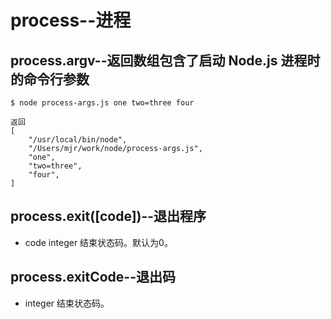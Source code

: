 # process--进程

## process.argv--返回数组包含了启动 Node.js 进程时的命令行参数

```
$ node process-args.js one two=three four

返回
[
    "/usr/local/bin/node",
    "/Users/mjr/work/node/process-args.js",
    "one",
    "two=three",
    "four",
] 
```

## process.exit([code])--退出程序

- code integer 结束状态码。默认为0。

## process.exitCode--退出码

- integer 结束状态码。